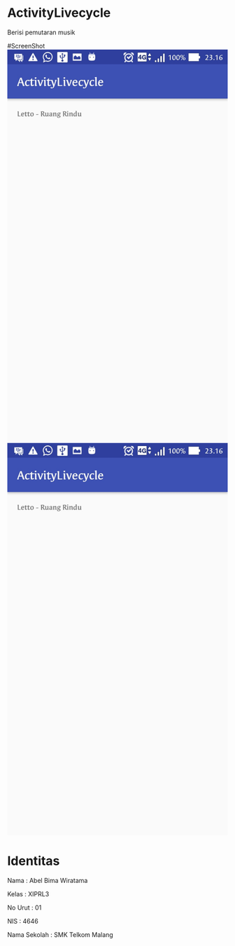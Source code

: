 # ActivityLivecycle
Berisi pemutaran musik

#ScreenShot
![Image SS1](https://github.com/Abelbimaw/ActivityLivecycle/blob/master/4.jpg)
![Image SS2](https://github.com/Abelbimaw/ActivityLivecycle/blob/master/4.jpg)

# Identitas
Nama          : Abel Bima Wiratama

Kelas         : XIPRL3

No Urut       : 01

NIS           : 4646

Nama Sekolah  : SMK Telkom Malang
